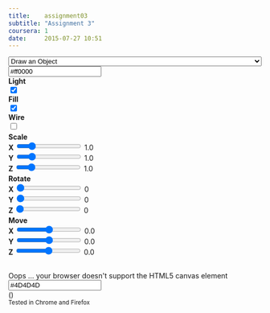```yaml
---
title:    assignment03
subtitle: "Assignment 3"
coursera: 1
date:     2015-07-27 10:51
---
```


<div id="objectGroup" class="col-md-3 col-sm-6 col-xs-12 control-panel-group control-panel-group-left">
    <span id="objectPanelTitle" class ="control-panel-title" onclick="toggleControls(this.id, 'objectPanel')" style="font-size: 1.5em;">
        <i class="fa fa-codepen"></i>
    </span>
    <div id="objectPanel" class="control-panel" style="display: ;">
        <div class="row">
            <div class="col-md-12 col-sm-12 col-xs-12">
                <div class="col-md-8 col-sm-8  col-xs-8 text-right">
                    <select id="shapeSelector" onchange="selectObject(this.value)" style="width: 100%">
                        <option value="0">Draw an Object</option>
                    </select>
                </div>
                <div class="col-md-2 col-sm-2 col-xs-2">
                    <input class="color {hash: true, required: false} color-round" id="objColUI" value="#ff0000" onchange="setColor(this.value)" />
                </div>
                <div class="col-md-2 col-sm-2 col-xs-2">
                    <span class ="control-panel-title" onclick="deleteObject()"><i class="fa fa-trash-o fa-lg"></i></span>
                </div>
            </div>
        </div>
        <div class="row">
            <div class="col-md-10 col-md-offset-1">
                <div class="col-md-8 col-sm-2 col-xs-2"><b>Light</b></div>
                <div class="col-md-4 col-sm-2 col-xs-2 checkBoxSlider">
                    <input type="checkbox" id="uiObjectLight" onchange="enableLight(this.checked)" checked />
                    <label for="uiObjectLight"></label>
                </div>
            </div>
            <div class="col-md-10 col-md-offset-1">
                <div class="col-md-8 col-sm-2 col-xs-2"><b>Fill</b></div>
                <div class="col-md-4 col-sm-2 col-xs-2 checkBoxSlider">
                    <input type="checkbox" id="uiObjectFill" onchange="enableFill(this.checked)" checked />
                    <label for="uiObjectFill"></label>
                </div>
            </div>
            <div class="col-md-10 col-md-offset-1">
                <div class="col-md-8 col-sm-2 col-xs-2"><b>Wire</b></div>
                <div class="col-md-4 col-sm-2 col-xs-2 checkBoxSlider">
                    <input type="checkbox" id="uiObjectWireFrame" onchange="enableWireFrame(this.checked)" />
                    <label for="uiObjectWireFrame"></label>
                </div>
            </div>
        </div>
        <div class="row">
            <div class="col-md-12 col-md-push-0 col-sm-3 col-sm-push-1 text-center" style="padding-top: 3px;"><b>Scale</b></div>
            <div class="col-md-12 col-sm-9 text-center">
                <b>X</b> <input id="uiObjectPos_00" type="range" min="0.0" max="5.0" step="0.1" value="1.0" oninput="setScale(0, this.value)" style="" /> <span class="slider-value" id="uiObjectPosVal_00">1.0</span>
            </div>
            <div class="col-md-12 col-md-offset-0 col-sm-9 col-sm-offset-3 text-center">
                <b>Y</b> <input id="uiObjectPos_10" type="range" min="0.0" max="5.0" step="0.1" value="1.0" oninput="setScale(1, this.value)" style="" /> <span class="slider-value" id="uiObjectPosVal_10">1.0</span>
            </div>
            <div class="col-md-12 col-md-offset-0 col-sm-9 col-sm-offset-3 text-center">
                <b>Z</b> <input id="uiObjectPos_20" type="range" min="0.0" max="5.0" step="0.1" value="1.0" oninput="setScale(2, this.value)" style="" /> <span class="slider-value" id="uiObjectPosVal_20">1.0</span>
            </div>
        </div>
        <div class="row">
            <div class="col-md-12 col-md-push-0 col-sm-3 col-sm-push-1 text-center" style="padding-top: 3px;"><b>Rotate</b></div>
            <div class="col-md-12 col-sm-9 text-center">
                <b>X</b> <input id="uiObjectPos_01" type="range" min="0" max="360" step="1" value="0" oninput="setRotation(0, this.value)" style="" /> <span class="slider-value" id="uiObjectPosVal_01">0</span>
            </div>
            <div class="col-md-12 col-md-offset-0 col-sm-9 col-sm-offset-3 text-center">
                <b>Y</b> <input id="uiObjectPos_11" type="range" min="0" max="360" step="1" value="0" oninput="setRotation(1, this.value)" style="" /> <span class="slider-value" id="uiObjectPosVal_11">0</span>
            </div>
            <div class="col-md-12 col-md-offset-0 col-sm-9 col-sm-offset-3 text-center">
                <b>Z</b> <input id="uiObjectPos_21" type="range" min="0" max="360" step="1" value="0" oninput="setRotation(2, this.value)" style="" /> <span class="slider-value" id="uiObjectPosVal_21">0</span>
            </div>
        </div>
        <div class="row">
            <div class="col-md-12 col-md-push-0 col-sm-3 col-sm-push-1 text-center" style="padding-top: 3px;"><b>Move</b></div>
            <div class="col-md-12 col-sm-9 text-center">
                <b>X</b> <input id="uiObjectPos_02" type="range" min="-4.0" max="4.0" step="0.1" value="0.0" oninput="setTranslation(0, this.value)" style="" /> <span class="slider-value" id="uiObjectPosVal_02">0.0</span>
            </div>
            <div class="col-md-12 col-md-offset-0 col-sm-9 col-sm-offset-3 text-center">
                <b>Y</b> <input id="uiObjectPos_12" type="range" min="-4.0" max="4.0" step="0.1" value="0.0" oninput="setTranslation(1, this.value)" style="" /> <span class="slider-value" id="uiObjectPosVal_12">0.0</span>
            </div>
            <div class="col-md-12 col-md-offset-0 col-sm-9 col-sm-offset-3 text-center">
                <b>Z</b> <input id="uiObjectPos_22" type="range" min="-4.0" max="4.0" step="0.1" value="0.0" oninput="setTranslation(2, this.value)" style="" /> <span class="slider-value" id="uiObjectPosVal_22">0.0</span>
            </div>
        </div>
    </div>
</div>

<div id="lightGroup" class="col-md-3 col-sm-4 text-right control-panel-group control-panel-group-right">
    <span id="lightPanelTitle" class="control-panel-title" onclick="toggleControls(this.id, 'lightPanel')">
        <i class="fa fa-lightbulb-o fa-2x"></i>
    </span>
    <div id="lightPanel" class="control-panel" style="display: none;">
        <div class="row">
            <div class="col-md-12 col-sm-12">
                <div class="col-md-6 col-sm-6 text-left">Ambience</div>
                <div class="col-md-2 col-sm-2 text-center">
                    <input class="color {hash: true, required: false} color-round" value="#333333" onchange="setAmbientLightColor(this.value)" />
                </div>
                <div class="col-md-4 col-sm-4 checkBoxSlider">
                    <input type="checkbox" id="ambientLight" checked />
                    <label for="ambientLight"></label>
                </div>
            </div>
        </div>
        <div class="row">
            <div class="col-md-12 col-sm-12">
                <div class="col-md-6 col-sm-6 text-left" style="padding-right: 0px;">Directional</div>
                <div class="col-md-2 col-sm-2 text-center">
                    <input class="color {hash: true, required: false} color-round" value="#ffffff" onchange="setPointLightColor(this.value)" />
                </div>
                <div class="col-md-4 col-sm-4 checkBoxSlider">
                    <input type="checkbox" id="pointLight" checked />
                    <label for="pointLight"></label>
                </div>
            </div>
        </div>
        <div class="row">
            <div class="col-md-12">
                <div class="col-md-12 text-center">Position</div>
                <div class="col-md-12 text-center">
                    X <input id="uiPointLightPos_0" type="range" min="-10.0" max="10.0" step="0.1" value="0.0" oninput="setPointLightPos(0, this.value)" /> <span class="slider-value" id="uiPointLightPosVal_0">0.0</span>
                </div>
                <div class="col-md-12 text-center">
                    Y <input id="uiPointLightPos_1" type="range" min="-10.0" max="10.0" step="0.1" value="0.0" oninput="setPointLightPos(1, this.value)" /> <span class="slider-value" id="uiPointLightPosVal_1">0.0</span>
                </div>
                <div class="col-md-12 text-center">
                    Z <input id="uiPointLightPos_2" type="range" min="-10.0" max="10.0" step="0.1" value="1.0" oninput="setPointLightPos(2, this.value)" /> <span class="slider-value" id="uiPointLightPosVal_2">1.0</span>
                </div>
            </div>
        </div>
    </div>
</div>

<div class="row" style="margin-top: 30px;">
    <div class="col-md-12">
        <canvas id="gl-canvas" width="1024" height="512" style="cursor: crosshair;">
            Oops ... your browser doesn't support the HTML5 canvas element
        </canvas>
    </div>
</div>

<div class="row">
<div id="othersGroup" class="col-md-6 col-md-offset-3 col-sm-8 col-sm-offset-2 col-xs-10 col-xs-offset-1 control-panel-group-bottom">
    <div id="newObjectPanel" style="display: none;">
        <div class="row">
            <div class="col-md-6 col-md-offset-3 col-sm-6 col-sm-offset-3 col-xs-8 col-xs-offset-2 text-center control-panel-bottom">
                <img title="Cube" src="{{ '/assets/img/cube.png' | prepend: site.baseurl }}" onclick="selectShape(4)" />
                <img title="Sphere" src="{{ '/assets/img/sphere.png' | prepend: site.baseurl }}" onclick="selectShape(5)" />
                <img title="Cylinder" src="{{ '/assets/img/cylinder.png' | prepend: site.baseurl }}" onclick="selectShape(6)" />
                <img title="Cone" src="{{ '/assets/img/cone.png' | prepend: site.baseurl }}" onclick="selectShape(7)" />
            </div>
        </div>
    </div>
    <div class="col-md-1 col-sm-1 col-xs-1 panel-cell">
        <span title="Pick Object" class ="control-panel-title" onclick="enablePicking()">
            <i class="fa fa-mouse-pointer fa-2x"></i>
        </span>
    </div>
    <div class="col-md-1 col-sm-1 col-xs-1 panel-cell">
        <span title="Move Camera" class ="control-panel-title" onclick="enableCameraMove()">
            <i class="fa fa-arrows fa-2x"></i>
        </span>
    </div>
    <div class="col-md-1 col-sm-1 col-xs-1 panel-cell">
        <span title="Reset Axes" class ="control-panel-title" onclick="resetAxes()">
            <i class="fa fa-arrows-alt fa-2x"></i>
        </span>
    </div>
    <div class="col-md-1 col-sm-1 col-xs-1 panel-cell">
        <span title="Add New Object" id="newObjectPanelTitle" class ="control-panel-title" onclick="toggleControls(this.id, 'newObjectPanel')">
            <i class="fa fa-plus fa-2x"></i>
        </span>
    </div>
    <div class="col-md-1 col-sm-1 col-xs-1 panel-cell">
        <span title="Clear Canvas" class ="control-panel-title" onclick="resetCanvas()">
            <i class="fa fa-refresh fa-2x"></i>
        </span>
    </div>
    <div class="col-md-1 col-sm-1 col-xs-1 panel-cell">
        <input title="Canvas Color" class="color {hash: true, required: false} color-round-big" value="#4D4D4D" onchange="setBGColor(this.value)" />
    </div>
    <div class="col-md-1 col-sm-1 col-xs-1 panel-cell">
        <span title="Save Image" class ="control-panel-title" onclick="saveImage()">
            <i class="fa fa-floppy-o fa-2x"></i>
        </span>
    </div>
</div>
</div>

<div class="row">
    <div class="col-md-12 text-center">
        (<span id="info"></span>)<br/>
    </div>
    <div class="col-md-12 text-center">
        <small>Tested in Chrome and Firefox</small><br/><br/>
    </div>
</div>